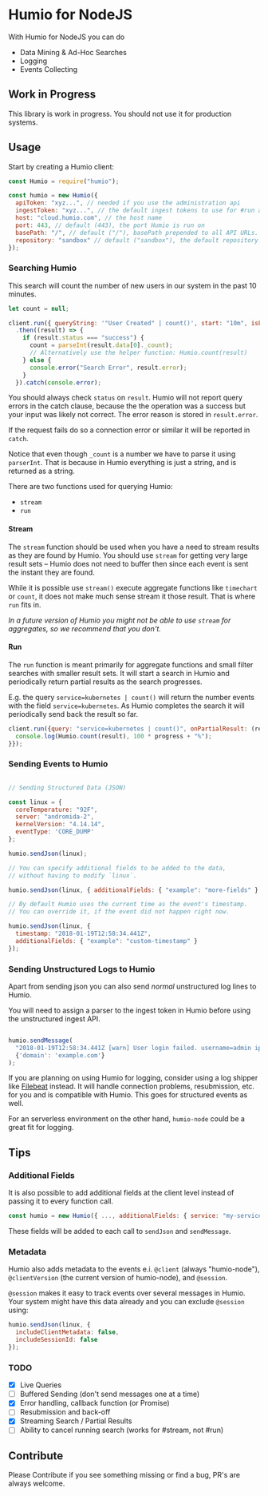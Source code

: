 # Humio for NodeJS <a href="https://www.npmjs.com/package/humio"><img src="https://img.shields.io/npm/v/humio.svg" alt="" /></a>

With Humio for NodeJS you can do

- Data Mining & Ad-Hoc Searches
- Logging
- Events Collecting

## Work in Progress

This library is work in progress. You should not use it for production systems.

## Usage

Start by creating a Humio client:

```javascript
const Humio = require("humio");

const humio = new Humio({
  apiToken: "xyz...", // needed if you use the administration api
  ingestToken: "xyz...", // the default ingest tokens to use for #run and #stream
  host: "cloud.humio.com", // the host name
  port: 443, // default (443), the port Humio is run on
  basePath: "/", // default ("/"), basePath prepended to all API URLs.
  repository: "sandbox" // default ("sandbox"), the default repository (or view) to work with
});
```

### Searching Humio

This search will count the number of new users in our system in the past 10 minutes.

```javascript
let count = null;

client.run({ queryString: '"User Created" | count()', start: "10m", isLive: true })
  .then((result) => {
    if (result.status === "success") {
      count = parseInt(result.data[0]._count);
      // Alternatively use the helper function: Humio.count(result)
    } else {
      console.error("Search Error", result.error);
    }
  }).catch(console.error);
```

You should always check `status` on `result`. Humio will not report query errors
in the catch clause, because the the operation was a success but your input was
likely not correct. The error reason is stored in `result.error`.

If the request fails do so a connection error or similar it will be reported in
`catch`.

Notice that even though `_count` is a number we have to parse it using
`parserInt`. That is because in Humio everything is just a string, and is
returned as a string.

There are two functions used for querying Humio:

- `stream`
- `run`

#### Stream

The `stream` function should be used when you have a need to stream results as they
are found by Humio. You should use `stream` for getting very large result sets –
Humio does not need to buffer then since each event is sent the instant they are found.

While it is possible use `stream()` execute aggregate functions like `timechart` or `count`,
it does not make much sense stream it those result. That is where `run` fits in.

_In a future version of Humio you might not be able to use `stream` for aggregates,
so we recommend that you don't._

#### Run

The `run` function is meant primarily for aggregate functions and small filter
searches with smaller result sets. It will start a search in Humio and periodically
return partial results as the search progresses.

E.g. the query `service=kubernetes | count()` will return the number events with
the field `service=kubernetes`. As Humio completes the search it will periodically
send back the result so far.

```javascript
client.run({query: "service=kubernetes | count()", onPartialResult: (result, progress) => {
  console.log(Humio.count(result), 100 * progress + "%");
}});
```

### Sending Events to Humio

```javascript

// Sending Structured Data (JSON)

const linux = {
  coreTemperature: "92F",
  server: "andromida-2",
  kernelVersion: "4.14.14",
  eventType: 'CORE_DUMP'
};

humio.sendJson(linux);

// You can specify additional fields to be added to the data,
// without having to modify `linux`.

humio.sendJson(linux, { additionalFields: { "example": "more-fields" } });

// By default Humio uses the current time as the event's timestamp.
// You can override it, if the event did not happen right now.

humio.sendJson(linux, {
  timestamp: "2018-01-19T12:58:34.441Z",
  additionalFields: { "example": "custom-timestamp" }
});
```

### Sending Unstructured Logs to Humio

Apart from sending json you can also send _normal_ unstructured log lines to Humio.

You will need to assign a parser to the ingest token in Humio before using the
unstructured ingest API.

```javascript

humio.sendMessage(
  "2018-01-19T12:58:34.441Z [warn] User login failed. username=admin ip=101.127.184.11",
  {'domain': 'example.com'}
);
```

If you are planning on using Humio for logging, consider using a log shipper
like [Filebeat](https://cloud.humio.com/docs/first-time-use/index.html) instead.
It will handle connection problems, resubmission, etc. for you and is
compatible with Humio. This goes for structured events as well.

For an serverless environment on the other hand, `humio-node` could be a great
fit for logging.

## Tips

### Additional Fields

It is also possible to add additional fields at the client level instead of
passing it to every function call.

```javascript
const humio = new Humio({ ..., additionalFields: { service: "my-service", domain: "example.com" } });
```

These fields will be added to each call to `sendJson` and `sendMessage`.

### Metadata

Humio also adds metadata to the events e.i. `@client` (always "humio-node"),
`@clientVersion` (the current version of humio-node), and `@session`.

`@session` makes it easy to track events over several messages in Humio.
Your system might have this data already and you can exclude `@session`
using:

```javascript
humio.sendJson(linux, {
  includeClientMetadata: false,
  includeSessionId: false
});
```


### TODO

- [x] Live Queries
- [ ] Buffered Sending (don't send messages one at a time)
- [x] Error handling, callback function (or Promise)
- [ ] Resubmission and back-off
- [x] Streaming Search / Partial Results
- [ ] Ability to cancel running search (works for #stream, not #run)

## Contribute

Please Contribute if you see something missing or find a bug,
PR's are always welcome.
